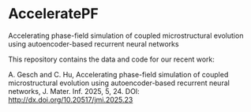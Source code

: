 ﻿# AcceleratePF
 
Accelerating phase-field simulation of coupled microstructural evolution using autoencoder-based recurrent neural networks

This repository contains the data and code for our recent work:

A. Gesch and C. Hu, Accelerating phase-field simulation of coupled microstructural evolution using autoencoder-based recurrent neural networks, J. Mater. Inf. 2025, 5, 24. DOI: http://dx.doi.org/10.20517/jmi.2025.23
